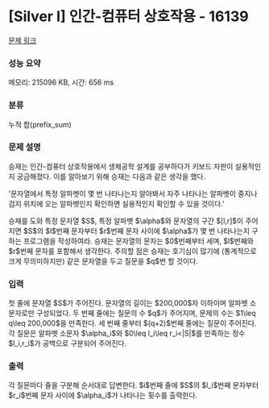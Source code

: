 # [Silver I] 인간-컴퓨터 상호작용 - 16139 

[문제 링크](https://www.acmicpc.net/problem/16139) 

### 성능 요약

메모리: 215096 KB, 시간: 656 ms

### 분류

누적 합(prefix_sum)

### 문제 설명

<p>승재는 인간-컴퓨터 상호작용에서 생체공학 설계를 공부하다가 키보드 자판이 실용적인지 궁금해졌다. 이를 알아보기 위해 승재는 다음과 같은 생각을 했다. </p>

<p>'문자열에서 특정 알파벳이 몇 번 나타나는지 알아봐서 자주 나타나는 알파벳이 중지나 검지 위치에 오는 알파벳인지 확인하면 실용적인지 확인할 수 있을 것이다.'</p>

<p>승재를 도와 특정 문자열 $S$, 특정 알파벳 $\alpha$와 문자열의 구간 $[l,r]$이 주어지면 $S$의 $l$번째 문자부터 $r$번째 문자 사이에 $\alpha$가 몇 번 나타나는지 구하는 프로그램을 작성하여라. 승재는 문자열의 문자는 $0$번째부터 세며, $l$번째와 $r$번째 문자를 포함해서 생각한다. 주의할 점은 승재는 호기심이 많기에 (통계적으로 크게 무의미하지만) 같은 문자열을 두고 질문을 $q$번 할 것이다.</p>

### 입력 

 <p>첫 줄에 문자열 $S$가 주어진다. 문자열의 길이는 $200,000$자 이하이며 알파벳 소문자로만 구성되었다. 두 번째 줄에는 질문의 수 $q$가 주어지며, 문제의 수는 $1\leq q\leq 200,000$을 만족한다. 세 번째 줄부터 $(q+2)$번째 줄에는 질문이 주어진다. 각 질문은 알파벳 소문자 $\alpha_i$와 $0\leq l_i\leq r_i<|S|$를 만족하는 정수 $l_i,r_i$가 공백으로 구분되어 주어진다.</p>

### 출력 

 <p>각 질문마다 줄을 구분해 순서대로 답변한다. $i$번째 줄에 $S$의 $l_i$번째 문자부터 $r_i$번째 문자 사이에 $\alpha_i$가 나타나는 횟수를 출력한다.</p>

